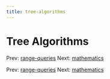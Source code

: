 ```yaml
---
title: tree-algorithms
---
```




# Tree Algorithms

Prev: [range-queries](range-queries.md) Next:
[mathematics](mathematics.md)

Prev: [range-queries](range-queries.md) Next:
[mathematics](mathematics.md)
